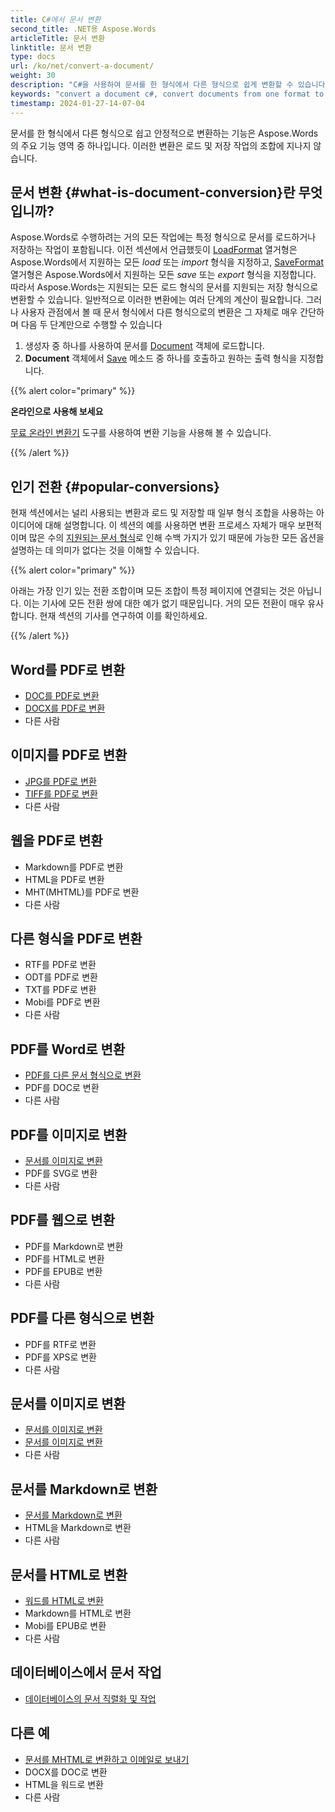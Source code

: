 ```yaml
---
title: C#에서 문서 변환
second_title: .NET용 Aspose.Words
articleTitle: 문서 변환
linktitle: 문서 변환
type: docs
url: /ko/net/convert-a-document/
weight: 30
description: "C#을 사용하여 문서를 한 형식에서 다른 형식으로 쉽게 변환할 수 있습니다. DOCX 또는 DOC와 같은 Microsoft Word 형식, ODT 또는 OTT와 같은 OpenDocument 형식, HTML 또는 XHTML과 같은 웹 형식, MarkDown 또는 TXT와 같은 텍스트 형식 등과 같이 가장 널리 사용되는 모든 형식으로 작업할 수 있습니다."
keywords: "convert a document c#, convert documents from one format to another c#, convert to markdown c#, convert pdf to docx C#, convert docx to pdf C#, convert doc to pdf C#, convert a document Aspose for .NET"
timestamp: 2024-01-27-14-07-04
---
```


문서를 한 형식에서 다른 형식으로 쉽고 안정적으로 변환하는 기능은 Aspose.Words의 주요 기능 영역 중 하나입니다. 이러한 변환은 로드 및 저장 작업의 조합에 지나지 않습니다.

## 문서 변환 {#what-is-document-conversion}란 무엇입니까?

Aspose.Words로 수행하려는 거의 모든 작업에는 특정 형식으로 문서를 로드하거나 저장하는 작업이 포함됩니다. 이전 섹션에서 언급했듯이 [LoadFormat](https://reference.aspose.com/words/net/aspose.words/loadformat/) 열거형은 Aspose.Words에서 지원하는 모든 *load* 또는 *import* 형식을 지정하고, [SaveFormat](https://reference.aspose.com/words/net/aspose.words/saveformat/) 열거형은 Aspose.Words에서 지원하는 모든 *save* 또는 *export* 형식을 지정합니다. 따라서 Aspose.Words는 지원되는 모든 로드 형식의 문서를 지원되는 저장 형식으로 변환할 수 있습니다. 일반적으로 이러한 변환에는 여러 단계의 계산이 필요합니다. 그러나 사용자 관점에서 볼 때 문서 형식에서 다른 형식으로의 변환은 그 자체로 매우 간단하며 다음 두 단계만으로 수행할 수 있습니다

1. 생성자 중 하나를 사용하여 문서를 [Document](https://reference.aspose.com/words/net/aspose.words/document/) 객체에 로드합니다.
1. **Document** 객체에서 [Save](https://reference.aspose.com/words/net/aspose.words/document/save/#save/) 메소드 중 하나를 호출하고 원하는 출력 형식을 지정합니다.

{{% alert color="primary" %}}

**온라인으로 사용해 보세요**

[무료 온라인 변환기](https://products.aspose.app/words/conversion) 도구를 사용하여 변환 기능을 사용해 볼 수 있습니다.

{{% /alert %}}

## 인기 전환 {#popular-conversions}

현재 섹션에서는 널리 사용되는 변환과 로드 및 저장할 때 일부 형식 조합을 사용하는 아이디어에 대해 설명합니다. 이 섹션의 예를 사용하면 변환 프로세스 자체가 매우 보편적이며 많은 수의 [지원되는 문서 형식](/words/ko/net/supported-document-formats/)로 인해 수백 가지가 있기 때문에 가능한 모든 옵션을 설명하는 데 의미가 없다는 것을 이해할 수 있습니다.

{{% alert color="primary" %}}

아래는 가장 인기 있는 전환 조합이며 모든 조합이 특정 페이지에 연결되는 것은 아닙니다. 이는 기사에 모든 전환 쌍에 대한 예가 없기 때문입니다. 거의 모든 전환이 매우 유사합니다. 현재 섹션의 기사를 연구하여 이를 확인하세요.

{{% /alert %}}

<div class="row">
		<div class="col-md-4">
				<h2>Word를 PDF로 변환</h2>
						<ul>
								<li><a href="/words/net/convert-a-document-to-pdf/#converting-doc-or-docx-to-pdf">DOC를 PDF로 변환</a></li>
								<li><a href="/words/net/convert-a-document-to-pdf/#converting-doc-or-docx-to-pdf">DOCX를 PDF로 변환</a></li>
								<li>다른 사람</li>
						</ul>
				<h2>이미지를 PDF로 변환</h2>
						<ul>
								<li><a href="/words/net/convert-a-document-to-pdf/#convert-an-image-to-pdf">JPG를 PDF로 변환</a></li>
								<li><a href="/words/net/convert-a-document-to-pdf/#convert-an-image-to-pdf">TIFF를 PDF로 변환</a></li>
								<li>다른 사람</li>
						</ul>
    <h2>웹을 PDF로 변환</h2>
						<ul>
								<li>Markdown를 PDF로 변환</li>
								<li>HTML을 PDF로 변환</li>
								<li>MHT(MHTML)를 PDF로 변환</li>
								<li>다른 사람</li>
						</ul>
				<h2>다른 형식을 PDF로 변환</h2>
						<ul>
								<li>RTF를 PDF로 변환</li>
								<li>ODT를 PDF로 변환</li>
								<li>TXT를 PDF로 변환</li>
								<li>Mobi를 PDF로 변환</li>
								<li>다른 사람</li>
						</ul>
		</div>
		<div class="col-md-4">
				<h2>PDF를 Word로 변환</h2>
						<ul>
								<li><a href="/words/ko/net/convert-pdf-to-other-document-formats/">PDF를 다른 문서 형식으로 변환</a></li>
        <li>PDF를 DOC로 변환</li>
								<li>다른 사람</li>
						</ul>
				<h2>PDF를 이미지로 변환</h2>
						<ul>
								<li><a href="/words/ko/net/convert-a-document-to-an-image/">문서를 이미지로 변환</a></li>
        <li>PDF를 SVG로 변환</li>
								<li>다른 사람</li>
						</ul>
				<h2>PDF를 웹으로 변환</h2>
						<ul>
        <li>PDF를 Markdown로 변환</li>
								<li>PDF를 HTML로 변환</li>
								<li>PDF를 EPUB로 변환</li>
								<li>다른 사람</li>
						</ul>
				<h2>PDF를 다른 형식으로 변환</h2>
						<ul>
								<li>PDF를 RTF로 변환</li>
								<li>PDF를 XPS로 변환</li>
								<li>다른 사람</li>
						</ul>
		</div>
		<div class="col-md-4">
				<h2>문서를 이미지로 변환</h2>
						<ul>
								<li><a href="/words/ko/net/convert-a-document-to-an-image/">문서를 이미지로 변환</a></li>
								<li><a href="/words/ko/net/convert-a-document-to-an-image/">문서를 이미지로 변환</a></li>
								<li>다른 사람</li>
						</ul>
				<h2>문서를 Markdown로 변환</h2>
						<ul>
								<li><a href="/words/ko/net/convert-a-document-to-markdown/">문서를 Markdown로 변환</a></li>
								<li>HTML을 Markdown로 변환</li>
								<li>다른 사람</li>
						</ul>
				<h2>문서를 HTML로 변환</h2>
						<ul>
								<li><a href="/words/net/convert-a-document-to-html-mhtml-or-epub/#convert-a-document">워드를 HTML로 변환</a></li>
								<li>Markdown를 HTML로 변환</li>
								<li>Mobi를 EPUB로 변환</li>
								<li>다른 사람</li>
						</ul>
				<h2>데이터베이스에서 문서 작업</h2>
						<ul>
								<li><a href="/words/ko/net/serialize-and-work-with-a-document-in-a-database/">데이터베이스의 문서 직렬화 및 작업</a></li>
						</ul>
				<h2>다른 예</h2>
						<ul>
								<li><a href="/words/ko/net/convert-a-document-to-mhtml-and-send-it-by-email/">문서를 MHTML로 변환하고 이메일로 보내기</a></li>
								<li>DOCX를 DOC로 변환</li>
								<li>HTML을 워드로 변환</li>
								<li>다른 사람</li>
						</ul>
		</div>
</div>
